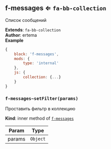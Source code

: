<a name="module_f-messages"></a>

## f-messages ⇐ <code>fa-bb-collection</code>
Список сообщений

**Extends**: <code>fa-bb-collection</code>  
**Author**: ertema  
**Example**  
```js
{
    block: 'f-messages',
    mods: {
        type: 'internal'
    },
    js: {
        collection: {...}
    }
}
```
<a name="module_f-messages..setFilter"></a>

### `f-messages~setFilter(params)`
Проставить фильтр в коллекцию

**Kind**: inner method of [<code>f-messages</code>](#module_f-messages)  

| Param | Type |
| --- | --- |
| params | <code>Object</code> | 

